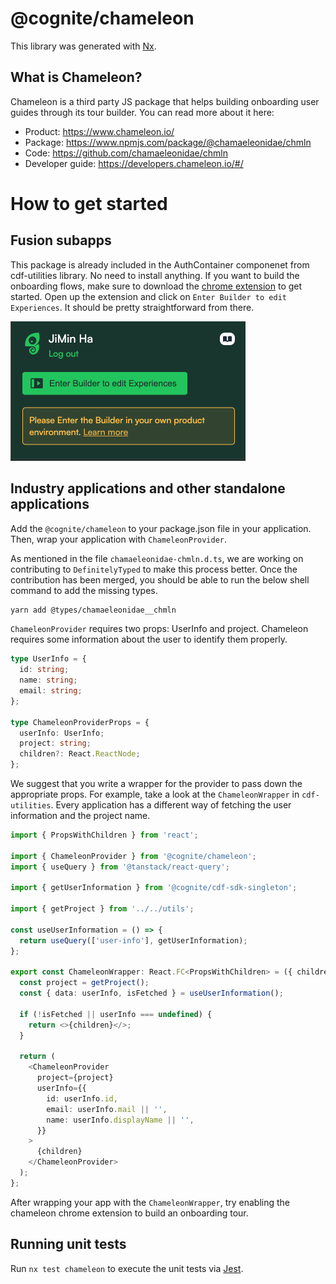 # @cognite/chameleon

This library was generated with [Nx](https://nx.dev).

## What is Chameleon?

Chameleon is a third party JS package that helps building onboarding user guides through its tour builder. You can read more about it here:

- Product: https://www.chameleon.io/
- Package: https://www.npmjs.com/package/@chamaeleonidae/chmln
- Code: https://github.com/chamaeleonidae/chmln
- Developer guide: https://developers.chameleon.io/#/

# How to get started

## Fusion subapps

This package is already included in the AuthContainer componenet from cdf-utilities library. No need to install anything.
If you want to build the onboarding flows, make sure to download the [chrome extension](https://chrome.google.com/webstore/detail/chameleon-builder/lfckcgkphfglcodbedlpkkkkjicbngpe) to get started. Open up the extension and click on `Enter Builder to edit Experiences`.
It should be pretty straightforward from there.

![Example chrome extension button](example.png)

## Industry applications and other standalone applications

Add the `@cognite/chameleon` to your package.json file in your application. Then, wrap your application with `ChameleonProvider`.

As mentioned in the file `chamaeleonidae-chmln.d.ts`, we are working on contributing to `DefinitelyTyped` to make this process better. Once the contribution has been merged, you should be able to run the below shell command to add the missing types.

```sh
yarn add @types/chamaeleonidae__chmln
```

`ChameleonProvider` requires two props: UserInfo and project. Chameleon requires some information about the user to identify them properly.

```typescript
type UserInfo = {
  id: string;
  name: string;
  email: string;
};

type ChameleonProviderProps = {
  userInfo: UserInfo;
  project: string;
  children?: React.ReactNode;
};
```

We suggest that you write a wrapper for the provider to pass down the appropriate props. For example, take a look at the `ChameleonWrapper` in `cdf-utilities`. Every application has a different way of fetching the user information and the project name.

```typescript
import { PropsWithChildren } from 'react';

import { ChameleonProvider } from '@cognite/chameleon';
import { useQuery } from '@tanstack/react-query';

import { getUserInformation } from '@cognite/cdf-sdk-singleton';

import { getProject } from '../../utils';

const useUserInformation = () => {
  return useQuery(['user-info'], getUserInformation);
};

export const ChameleonWrapper: React.FC<PropsWithChildren> = ({ children }) => {
  const project = getProject();
  const { data: userInfo, isFetched } = useUserInformation();

  if (!isFetched || userInfo === undefined) {
    return <>{children}</>;
  }

  return (
    <ChameleonProvider
      project={project}
      userInfo={{
        id: userInfo.id,
        email: userInfo.mail || '',
        name: userInfo.displayName || '',
      }}
    >
      {children}
    </ChameleonProvider>
  );
};
```

After wrapping your app with the `ChameleonWrapper`, try enabling the chameleon chrome extension to build an onboarding tour.

## Running unit tests

Run `nx test chameleon` to execute the unit tests via [Jest](https://jestjs.io).
